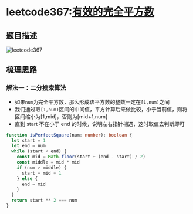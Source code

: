 # leetcode367:[有效的完全平方数](https://leetcode-cn.com/problems/valid-perfect-square/)

## 题目描述

![leetcode367](https://blog-1256985533.cos.ap-nanjing.myqcloud.com/img/leetcode367_isPerfectSquare.png)

## 梳理思路

### 解法一：二分搜索算法

- 如果`num`为完全平方数，那么形成该平方数的整数一定在`[1,num)`之间
- 我们通过取`[1,num)`区间的中间值，平方计算后来做比较，小于当前值，则将区间缩小为[1,mid]，否则为[mid+1,num]
- 直到 start 不在小于 end 的时候，说明左右指针相遇，这时取值去判断即可

```typescript
function isPerfectSquare(num: number): boolean {
  let start = 1
  let end = num
  while (start < end) {
    const mid = Math.floor(start + (end - start) / 2)
    const middle = mid * mid
    if (num > middle) {
      start = mid + 1
    } else {
      end = mid
    }
  }
  return start ** 2 === num
}
```

